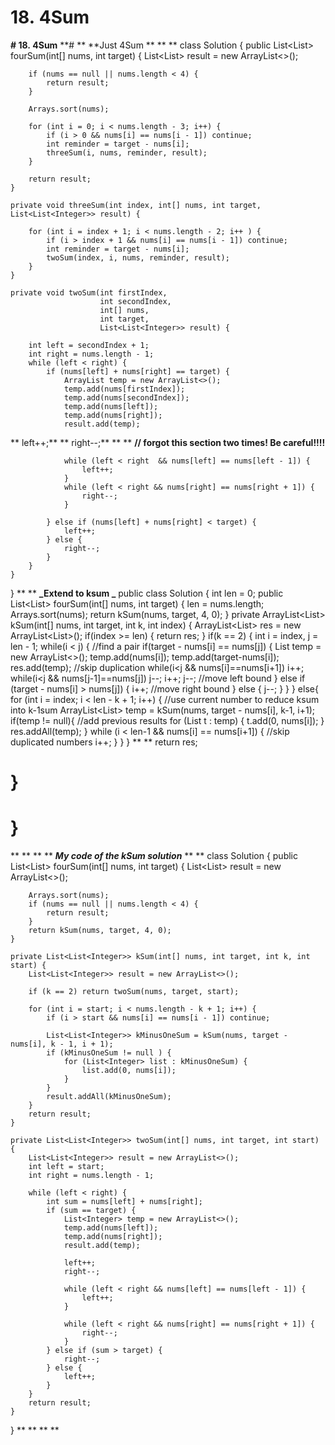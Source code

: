 # 18. 4Sum

**# 18. 4Sum**
**# 
**
**Just 4Sum **
**
**
class Solution {
    public List<List<Integer>> fourSum(int[] nums, int target) {
        List<List<Integer>> result = new ArrayList<>();
        
        if (nums == null || nums.length < 4) {
            return result;
        }
        
        Arrays.sort(nums);
        
        for (int i = 0; i < nums.length - 3; i++) {
            if (i > 0 && nums[i] == nums[i - 1]) continue;
            int reminder = target - nums[i];
            threeSum(i, nums, reminder, result);
        }
        
        return result;
    }
    
    private void threeSum(int index, int[] nums, int target, List<List<Integer>> result) {
        
        for (int i = index + 1; i < nums.length - 2; i++ ) {
            if (i > index + 1 && nums[i] == nums[i - 1]) continue;
            int reminder = target - nums[i];
            twoSum(index, i, nums, reminder, result);
        }
    }
    
    private void twoSum(int firstIndex, 
                        int secondIndex, 
                        int[] nums, 
                        int target,
                        List<List<Integer>> result) {
        
        int left = secondIndex + 1;
        int right = nums.length - 1;
        while (left < right) {
            if (nums[left] + nums[right] == target) {
                ArrayList temp = new ArrayList<>();
                temp.add(nums[firstIndex]);
                temp.add(nums[secondIndex]);
                temp.add(nums[left]);
                temp.add(nums[right]);                
                result.add(temp);
**                left++;**
**                right--;**
**
**
**// forgot this section two times! Be careful!!!!**

                
                while (left < right  && nums[left] == nums[left - 1]) {
                    left++;
                }
                while (left < right && nums[right] == nums[right + 1]) {
                    right--;
                }
                
            } else if (nums[left] + nums[right] < target) {
                left++;
            } else {
                right--;
            }
        }
    }
}
**
**
**_Extend to ksum _**
public class Solution {
        int len = 0;
        public List<List<Integer>> fourSum(int[] nums, int target) {
            len = nums.length;
            Arrays.sort(nums);
            return kSum(nums, target, 4, 0);
        }
       private ArrayList<List<Integer>> kSum(int[] nums, int target, int k, int index) {
            ArrayList<List<Integer>> res = new ArrayList<List<Integer>>();
            if(index >= len) {
                return res;
            }
            if(k == 2) {
            	int i = index, j = len - 1;
            	while(i < j) {
                    //find a pair
            	    if(target - nums[i] == nums[j]) {
            	    	List<Integer> temp = new ArrayList<>();
                    	temp.add(nums[i]);
                    	temp.add(target-nums[i]);
                        res.add(temp);
                        //skip duplication
                        while(i<j && nums[i]==nums[i+1]) i++;
                        while(i<j && nums[j-1]==nums[j]) j--;
                        i++;
                        j--;
                    //move left bound
            	    } else if (target - nums[i] > nums[j]) {
            	        i++;
                    //move right bound
            	    } else {
            	        j--;
            	    }
            	}
            } else{
                for (int i = index; i < len - k + 1; i++) {
                    //use current number to reduce ksum into k-1sum
                    ArrayList<List<Integer>> temp = kSum(nums, target - nums[i], k-1, i+1);
                    if(temp != null){
                        //add previous results
                        for (List<Integer> t : temp) {
                            t.add(0, nums[i]);
                        }
                        res.addAll(temp);
                    }
                    while (i < len-1 && nums[i] == nums[i+1]) {
                        //skip duplicated numbers
                        i++;
                    }
                }
            }
**  **          return res;
#         }
#     }
**
**
**
**
**_My code of the kSum solution_**
**
**
class Solution {
    public List<List<Integer>> fourSum(int[] nums, int target) {
        List<List<Integer>> result = new ArrayList<>();
        
        Arrays.sort(nums);
        if (nums == null || nums.length < 4) {
            return result;
        }
        return kSum(nums, target, 4, 0);
    }
    
    private List<List<Integer>> kSum(int[] nums, int target, int k, int start) {
        List<List<Integer>> result = new ArrayList<>();
        
        if (k == 2) return twoSum(nums, target, start);
        
        for (int i = start; i < nums.length - k + 1; i++) {
            if (i > start && nums[i] == nums[i - 1]) continue;
            
            List<List<Integer>> kMinusOneSum = kSum(nums, target - nums[i], k - 1, i + 1);
            if (kMinusOneSum != null ) {
                for (List<Integer> list : kMinusOneSum) {
                    list.add(0, nums[i]);
                }
            }
            result.addAll(kMinusOneSum);
        }
        return result;
    }
    
    private List<List<Integer>> twoSum(int[] nums, int target, int start) {
        List<List<Integer>> result = new ArrayList<>();
        int left = start;
        int right = nums.length - 1;
        
        while (left < right) {
            int sum = nums[left] + nums[right];
            if (sum == target) {
                List<Integer> temp = new ArrayList<>();
                temp.add(nums[left]);
                temp.add(nums[right]);
                result.add(temp);
                
                left++;
                right--;
                
                while (left < right && nums[left] == nums[left - 1]) {
                    left++;
                }
                
                while (left < right && nums[right] == nums[right + 1]) {
                    right--;
                }
            } else if (sum > target) {
                right--;
            } else {
                left++;
            }
        }
        return result;
    }
}
**
**
**
**
